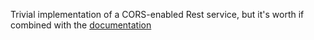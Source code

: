 Trivial implementation of a CORS-enabled Rest service, but it's worth if combined with the [documentation](https://spring.io/understanding/CORS)